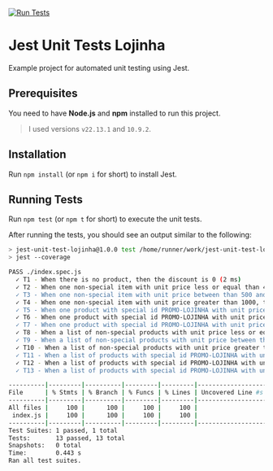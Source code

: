 [![Run Tests](https://github.com/rafaabc/jest-unit-test-lojinha/actions/workflows/main.yml/badge.svg)](https://github.com/rafaabc/jest-unit-test-lojinha/actions/workflows/main.yml)

# Jest Unit Tests Lojinha

Example project for automated unit testing using Jest.

## Prerequisites

You need to have **Node.js** and **npm** installed to run this project.

> I used versions `v22.13.1` and `10.9.2`.

## Installation

Run `npm install` (or `npm i` for short) to install Jest.

## Running Tests

Run `npm test` (or `npm t` for short) to execute the unit tests.

After running the tests, you should see an output similar to the following:

```sh
> jest-unit-test-lojinha@1.0.0 test /home/runner/work/jest-unit-test-lojinha/jest-unit-test-lojinha
> jest --coverage

PASS ./index.spec.js
  ✓ T1 - When there is no product, then the discount is 0 (2 ms)
  ✓ T2 - When one non-special item with unit price less or equal than 499.99, then the discount is 5%"
  ✓ T3 - When one non-special item with unit price between than 500 and 999.99, then the discount is 10%"
  ✓ T4 - When one non-special item with unit price greater than 1000, then the discount is 15%"
  ✓ T5 - When one product with special id PROMO-LOJINHA with unit price less or equal than 499.99, then the discount is 20%"
  ✓ T6 - When one product with special id PROMO-LOJINHA with unit price between than 500 and 999.99, then the discount is 20%" (1 ms)
  ✓ T7 - When one product with special id PROMO-LOJINHA with unit price greater than 1000, then the discount is 20%"
  ✓ T8 - When a list of non-special products with unit price less or equal than 499.99, then the discount is 5%"
  ✓ T9 - When a list of non-special products with unit price between than 500 and 999.99, then the discount is 10%"
  ✓ T10 - When a list of non-special products with unit price greater than 1000, then the discount is 15%"
  ✓ T11 - When a list of products with special id PROMO-LOJINHA with unit price less or equal than 499.99, then the discount is 20%" (1 ms)
  ✓ T12 - When a list of products with special id PROMO-LOJINHA with unit price between than 500 and 999.99, then the discount is 20%"
  ✓ T13 - When a list of products with special id PROMO-LOJINHA with unit price greater than 1000, then the discount is 20%"

----------|---------|----------|---------|---------|-------------------
File      | % Stmts | % Branch | % Funcs | % Lines | Uncovered Line #s 
----------|---------|----------|---------|---------|-------------------
All files |     100 |      100 |     100 |     100 |                   
 index.js |     100 |      100 |     100 |     100 |                   
----------|---------|----------|---------|---------|-------------------
Test Suites: 1 passed, 1 total
Tests:       13 passed, 13 total
Snapshots:   0 total
Time:        0.443 s
Ran all test suites.
```